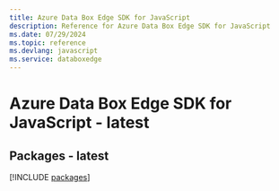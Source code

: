 ```yaml
---
title: Azure Data Box Edge SDK for JavaScript
description: Reference for Azure Data Box Edge SDK for JavaScript
ms.date: 07/29/2024
ms.topic: reference
ms.devlang: javascript
ms.service: databoxedge
---
```

# Azure Data Box Edge SDK for JavaScript - latest
## Packages - latest
[!INCLUDE [packages](data-box-edge-index.md)]